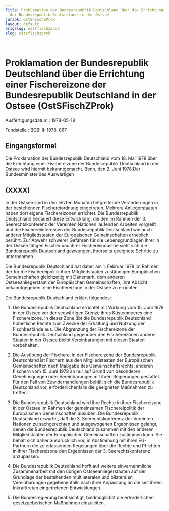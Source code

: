 ```yaml
---
Title: Proklamation der Bundesrepublik Deutschland über die Errichtung einer Fischereizone
  der Bundesrepublik Deutschland in der Ostsee
jurabk: OstSFischZProk
layout: default
origslug: ostsfischzprok
slug: ostsfischzprok

---
```


# Proklamation der Bundesrepublik Deutschland über die Errichtung einer Fischereizone der Bundesrepublik Deutschland in der Ostsee (OstSFischZProk)

Ausfertigungsdatum
:   1978-05-18

Fundstelle
:   BGBl II: 1978, 867



## Eingangsformel

Die Proklamation der Bundesrepublik Deutschland vom 18. Mai 1978 über
die Errichtung einer Fischereizone der Bundesrepublik Deutschland in
der Ostsee wird hiermit bekanntgemacht.
Bonn, den 2. Juni 1978
Der Bundesminister des Auswärtigen


## (XXXX)

In der Ostsee sind in den letzten Monaten tiefgreifende Veränderungen
in der bestehenden Fischereiordnung eingetreten. Mehrere
Anliegerstaaten haben dort eigene Fischereizonen errichtet. Die
Bundesrepublik Deutschland bedauert diese Entwicklung, die den im
Rahmen der 3. Seerechtskonferenz der Vereinten Nationen laufenden
Arbeiten vorgreift und die Fischereiinteressen der Bundesrepublik
Deutschland wie auch anderer Mitgliedstaaten der Europäischen
Gemeinschaften erheblich berührt. Zur Abwehr schwerer Gefahren für die
Lebensgrundlagen ihrer in der Ostsee tätigen Fischer und ihrer
Fischereiindustrie sieht sich die Bundesrepublik Deutschland
gezwungen, ihrerseits geeignete Schritte zu unternehmen.

Die Bundesrepublik Deutschland hat daher am 1. Februar 1978 im Rahmen
der für die Fischereipolitik ihrer Mitgliedstaaten zuständigen
Europäischen Gemeinschaften gleichzeitig mit Dänemark, dem anderen
Ostseeanliegerstaat der Europäischen Gemeinschaften, ihre Absicht
bekanntgegeben, eine Fischereizone in der Ostsee zu errichten.

Die Bundesrepublik Deutschland erklärt folgendes:

1.  Die Bundesrepublik Deutschland errichtet mit Wirkung vom 15. Juni 1978
    in der Ostsee vor der seewärtigen Grenze ihres Küstenmeeres eine
    Fischereizone. In dieser Zone übt die Bundesrepublik Deutschland
    hoheitliche Rechte zum Zwecke der Erhaltung und Nutzung der
    Fischbestände aus. Die Abgrenzung der Fischereizone der Bundesrepublik
    Deutschland gegenüber den Fischereizonen anderer Staaten in der Ostsee
    bleibt Vereinbarungen mit diesen Staaten vorbehalten.


2.  Die Ausübung der Fischerei in der Fischereizone der Bundesrepublik
    Deutschland ist Fischern aus den Mitgliedstaaten der Europäischen
    Gemeinschaften nach Maßgabe des Gemeinschaftsrechts, anderen Fischern
    vom 15. Juni 1978 an nur auf Grund von besonderen Genehmigungen oder
    Vereinbarungen mit ihren Regierungen gestattet. Für den Fall von
    Zuwiderhandlungen behält sich die Bundesrepublik Deutschland vor,
    erforderlichenfalls die geeigneten Maßnahmen zu treffen.


3.  Die Bundesrepublik Deutschland wird ihre Rechte in ihrer Fischereizone
    in der Ostsee im Rahmen der gemeinsamen Fischereipolitik der
    Europäischen Gemeinschaften ausüben. Die Bundesrepublik Deutschland
    erwartet, daß die 3. Seerechtskonferenz der Vereinten Nationen zu
    sachgerechten und ausgewogenen Ergebnissen gelangt, denen die
    Bundesrepublik Deutschland zusammen mit den anderen Mitgliedstaaten
    der Europäischen Gemeinschaften zustimmen kann. Sie behält sich daher
    ausdrücklich vor, in Abstimmung mit ihren EG-Partnern die zu
    erlassenden Regelungen über die Rechte und Pflichten in ihrer
    Fischereizone den Ergebnissen der 3. Seerechtskonferenz anzupassen.


4.  Die Bundesrepublik Deutschland hofft auf weitere einvernehmliche
    Zusammenarbeit mit den übrigen Ostseeanliegerstaaten auf der Grundlage
    der bestehenden multilateralen und bilateralen Vereinbarungen
    gegebenenfalls nach ihrer Anpassung an die seit ihrem Inkrafttreten
    eingetretenen Entwicklungen.


5.  Die Bundesregierung beabsichtigt, baldmöglichst die erforderlichen
    gesetzgeberischen Maßnahmen einzuleiten.




